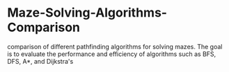 # Maze-Solving-Algorithms-Comparison
comparison of different pathfinding algorithms for solving mazes. The goal is to evaluate the performance and efficiency of algorithms such as BFS, DFS, A*, and Dijkstra's
